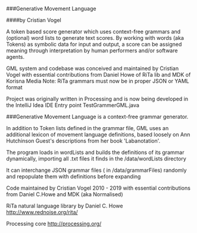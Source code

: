 ###Generative Movement Language

####by Cristian Vogel

A token based score generator which uses context-free grammars and (optional) word lists to generate text scores. By working with words (aka Tokens) as symbolic data for input and output, a score can be assigned meaning through interpretation by human performers and/or software agents.

GML system and codebase was conceived and maintained by Cristian Vogel with essential contributions from Daniel Howe of RiTa lib and MDK of Korisna Media
Note: RiTa grammars must now be in proper JSON or YAML format

Project was originally written in Processing
and is now being developed in the IntelliJ Idea IDE
Entry point TestGrammerGML.java

###Generative Movement Language is a context-free grammar generator.

In addition to Token lists defined in the grammar file, GML uses an additional lexicon of movement language definitions, based loosely on Ann Hutchinson Guest's descriptions from her book 'Labanotation'.

The program loads in wordLists and builds the definitions of its grammar
dynamically, importing all .txt files it finds in the /data/wordLists directory

It can interchange JSON grammar files ( in /data/grammarFiles) randomly and repopulate them with definitions before expanding

Code maintained by Cristian Vogel 2010 - 2019 with essential contributions from Daniel C.Howe and MDK (aka Normalised)

RiTa natural language library by Daniel C. Howe http://www.rednoise.org/rita/

Processing core http://processing.org/
